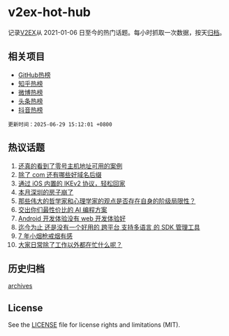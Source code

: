 # v2ex-hot-hub

 记录[V2EX](https://www.v2ex.com/)从 2021-01-06 日至今的热门话题。每小时抓取一次数据，按天[归档](archives)。
 
 ## 相关项目

- [GitHub热榜](https://github.com/lonnyzhang423/github-hot-hub)
- [知乎热榜](https://github.com/lonnyzhang423/zhihu-hot-hub)
- [微博热榜](https://github.com/lonnyzhang423/weibo-hot-hub)
- [头条热榜](https://github.com/lonnyzhang423/toutiao-hot-hub)
- [抖音热榜](https://github.com/lonnyzhang423/douyin-hot-hub)


 `更新时间：2025-06-29 15:12:01 +0800`

## 热议话题

1. [还真的看到了零号主机地址可用的案例](https://www.v2ex.com/t/1141658)
1. [除了 com 还有哪些好域名后缀](https://www.v2ex.com/t/1141657)
1. [通过 iOS 内置的 IKEv2 协议，轻松回家](https://www.v2ex.com/t/1141715)
1. [本月深圳的房子崩了](https://www.v2ex.com/t/1141663)
1. [那些伟大的哲学家和心理学家的观点是否存在自身的阶级局限性？](https://www.v2ex.com/t/1141718)
1. [交出你们最性价比的 AI 编程方案](https://www.v2ex.com/t/1141701)
1. [Android 开发体验没有 web 开发体验好](https://www.v2ex.com/t/1141659)
1. [迄今为止 还是没有一个好用的 跨平台 支持多语言 的 SDK 管理工具](https://www.v2ex.com/t/1141687)
1. [7 年小烟枪戒烟有感](https://www.v2ex.com/t/1141740)
1. [大家日常除了工作以外都在忙什么呢？](https://www.v2ex.com/t/1141736)

## 历史归档

[archives](archives)

## License

See the [LICENSE](LICENSE) file for license rights and limitations (MIT).
